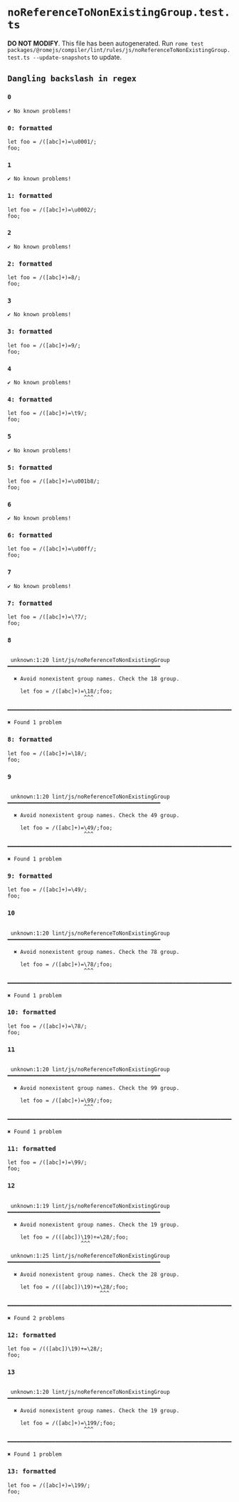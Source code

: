 # `noReferenceToNonExistingGroup.test.ts`

**DO NOT MODIFY**. This file has been autogenerated. Run `rome test packages/@romejs/compiler/lint/rules/js/noReferenceToNonExistingGroup.test.ts --update-snapshots` to update.

## `Dangling backslash in regex`

### `0`

```
✔ No known problems!

```

### `0: formatted`

```
let foo = /([abc]+)=\u0001/;
foo;

```

### `1`

```
✔ No known problems!

```

### `1: formatted`

```
let foo = /([abc]+)=\u0002/;
foo;

```

### `2`

```
✔ No known problems!

```

### `2: formatted`

```
let foo = /([abc]+)=8/;
foo;

```

### `3`

```
✔ No known problems!

```

### `3: formatted`

```
let foo = /([abc]+)=9/;
foo;

```

### `4`

```
✔ No known problems!

```

### `4: formatted`

```
let foo = /([abc]+)=\t9/;
foo;

```

### `5`

```
✔ No known problems!

```

### `5: formatted`

```
let foo = /([abc]+)=\u001b8/;
foo;

```

### `6`

```
✔ No known problems!

```

### `6: formatted`

```
let foo = /([abc]+)=\u00ff/;
foo;

```

### `7`

```
✔ No known problems!

```

### `7: formatted`

```
let foo = /([abc]+)=\?7/;
foo;

```

### `8`

```

 unknown:1:20 lint/js/noReferenceToNonExistingGroup ━━━━━━━━━━━━━━━━━━━━━━━━━━━━━━━━━━━━━━━━━━━━━━━━

  ✖ Avoid nonexistent group names. Check the 18 group.

    let foo = /([abc]+)=\18/;foo;
                        ^^^

━━━━━━━━━━━━━━━━━━━━━━━━━━━━━━━━━━━━━━━━━━━━━━━━━━━━━━━━━━━━━━━━━━━━━━━━━━━━━━━━━━━━━━━━━━━━━━━━━━━━

✖ Found 1 problem

```

### `8: formatted`

```
let foo = /([abc]+)=\18/;
foo;

```

### `9`

```

 unknown:1:20 lint/js/noReferenceToNonExistingGroup ━━━━━━━━━━━━━━━━━━━━━━━━━━━━━━━━━━━━━━━━━━━━━━━━

  ✖ Avoid nonexistent group names. Check the 49 group.

    let foo = /([abc]+)=\49/;foo;
                        ^^^

━━━━━━━━━━━━━━━━━━━━━━━━━━━━━━━━━━━━━━━━━━━━━━━━━━━━━━━━━━━━━━━━━━━━━━━━━━━━━━━━━━━━━━━━━━━━━━━━━━━━

✖ Found 1 problem

```

### `9: formatted`

```
let foo = /([abc]+)=\49/;
foo;

```

### `10`

```

 unknown:1:20 lint/js/noReferenceToNonExistingGroup ━━━━━━━━━━━━━━━━━━━━━━━━━━━━━━━━━━━━━━━━━━━━━━━━

  ✖ Avoid nonexistent group names. Check the 78 group.

    let foo = /([abc]+)=\78/;foo;
                        ^^^

━━━━━━━━━━━━━━━━━━━━━━━━━━━━━━━━━━━━━━━━━━━━━━━━━━━━━━━━━━━━━━━━━━━━━━━━━━━━━━━━━━━━━━━━━━━━━━━━━━━━

✖ Found 1 problem

```

### `10: formatted`

```
let foo = /([abc]+)=\78/;
foo;

```

### `11`

```

 unknown:1:20 lint/js/noReferenceToNonExistingGroup ━━━━━━━━━━━━━━━━━━━━━━━━━━━━━━━━━━━━━━━━━━━━━━━━

  ✖ Avoid nonexistent group names. Check the 99 group.

    let foo = /([abc]+)=\99/;foo;
                        ^^^

━━━━━━━━━━━━━━━━━━━━━━━━━━━━━━━━━━━━━━━━━━━━━━━━━━━━━━━━━━━━━━━━━━━━━━━━━━━━━━━━━━━━━━━━━━━━━━━━━━━━

✖ Found 1 problem

```

### `11: formatted`

```
let foo = /([abc]+)=\99/;
foo;

```

### `12`

```

 unknown:1:19 lint/js/noReferenceToNonExistingGroup ━━━━━━━━━━━━━━━━━━━━━━━━━━━━━━━━━━━━━━━━━━━━━━━━

  ✖ Avoid nonexistent group names. Check the 19 group.

    let foo = /(([abc])\19)+=\28/;foo;
                       ^^^

 unknown:1:25 lint/js/noReferenceToNonExistingGroup ━━━━━━━━━━━━━━━━━━━━━━━━━━━━━━━━━━━━━━━━━━━━━━━━

  ✖ Avoid nonexistent group names. Check the 28 group.

    let foo = /(([abc])\19)+=\28/;foo;
                             ^^^

━━━━━━━━━━━━━━━━━━━━━━━━━━━━━━━━━━━━━━━━━━━━━━━━━━━━━━━━━━━━━━━━━━━━━━━━━━━━━━━━━━━━━━━━━━━━━━━━━━━━

✖ Found 2 problems

```

### `12: formatted`

```
let foo = /(([abc])\19)+=\28/;
foo;

```

### `13`

```

 unknown:1:20 lint/js/noReferenceToNonExistingGroup ━━━━━━━━━━━━━━━━━━━━━━━━━━━━━━━━━━━━━━━━━━━━━━━━

  ✖ Avoid nonexistent group names. Check the 19 group.

    let foo = /([abc]+)=\199/;foo;
                        ^^^

━━━━━━━━━━━━━━━━━━━━━━━━━━━━━━━━━━━━━━━━━━━━━━━━━━━━━━━━━━━━━━━━━━━━━━━━━━━━━━━━━━━━━━━━━━━━━━━━━━━━

✖ Found 1 problem

```

### `13: formatted`

```
let foo = /([abc]+)=\199/;
foo;

```
